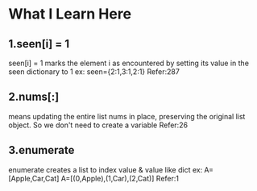 # What I Learn Here

## 1.seen[i] = 1
  seen[i] = 1 marks the element i as encountered by setting its value in the seen dictionary to 1
    ex: seen={2:1,3:1,2:1}
  Refer:287

## 2.nums[:]
   means updating the entire list nums in place, preserving the original list object.
   So we don't need to create a variable
   Refer:26

## 3.enumerate
  enumerate creates a list to index value & value like dict
    ex: A=[Apple,Car,Cat]
        A=[(0,Apple),(1,Car),(2,Cat)]
    Refer:1
